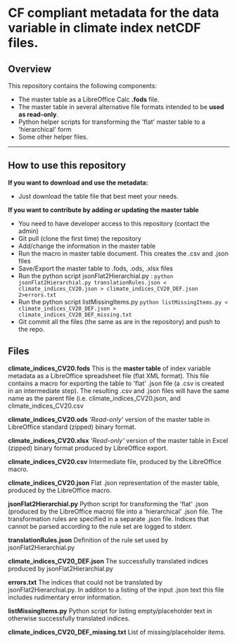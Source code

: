 # CF compliant metadata for the data variable in climate index netCDF files. #


## Overview ##

This repository contains the following components:

* The master table as a LibreOffice Calc **.fods** file.
* The master table in several alternative file formats intended to be **used as read-only**.
* Python helper scripts for transforming the 'flat' master table to a 'hierarchical' form
* Some other helper files.

---------------

## How to use this repository ##

**If you want to download and use the metadata:**

* Just download the table file that best meet your needs.

**If you want to contribute by adding or updating the master table**

* You need to have developer access to this repository (contact the admin)
* Git pull (clone the first time) the repository
* Add/change the information in the master table
* Run the macro in master table document. This creates the .csv and .json files
* Save/Export the master table to .fods, .ods, .xlsx files
* Run the python script jsonFlat2Hierarchial.py :
```python jsonFlat2Hierarchial.py translationRules.json < climate_indices_CV20.json > climate_indices_CV20_DEF.json 2>errors.txt```
* Run the python script listMissingItems.py
```python listMissingItems.py < climate_indices_CV20_DEF.json > climate_indices_CV20_DEF_missing.txt```
* Git commit all the files (the same as are in the repository) and push to the repo.


## Files ##

**climate_indices_CV20.fods** This is the **master table** of index variable metadata as a LibreOffice spreadsheet file (flat XML format). This file contains a macro for exporting the table to 'flat' .json file (a .csv is created in an intermediate step). The resulting .csv and .json files will have the same name as the parent file (i.e. climate_indices_CV20.json, and climate_indices_CV20.csv


**climate_indices_CV20.ods** *'Read-only'* version of the master table in LibreOffice standard (zipped) binary format.

**climate_indices_CV20.xlsx** *'Read-only'* version of the master table in Excel (zipped) binary format produced by LibreOffice export. 

**climate_indices_CV20.csv** Intermediate file, produced by the LibreOffice macro.

**climate_indices_CV20.json** Flat .json representation of the master table, produced by the LibreOffice macro. 

**jsonFlat2Hierarchial.py** Python script for transforming the 'flat' .json (produced by the LibreOffice macro) file into a 'hierarchical' .json file. The transformation rules are specified in a separate .json file. Indices that cannot be parsed according to the rule set are logged to stderr. 

**translationRules.json** Definition of the rule set used by jsonFlat2Hierarchial.py

**climate_indices_CV20_DEF.json** The successfully translated indices produced by jsonFlat2Hierarchial.py

**errors.txt** The indices that could not be translated by jsonFlat2Hierarchial.py. In additon to a listing of the input .json text this file includes rudimentary error information.

**listMissingItems.py** Python script for listing empty/placeholder text in otherwise successfully translated indices. 

**climate_indices_CV20_DEF_missing.txt** List of missing/placeholder items.

